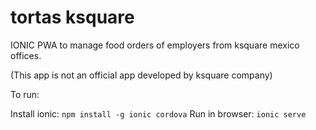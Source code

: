 # tortas ksquare
IONIC PWA to manage food orders of employers from ksquare mexico offices.

(This app is not an official app developed by ksquare company)

To run:

Install ionic: `npm install -g ionic cordova`
Run in browser: `ionic serve`

